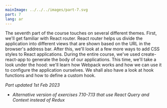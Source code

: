 ```yaml
---
mainImage: ../../../images/part-7.svg
part: 7
lang: ar
---
```


<div class="intro">

The seventh part of the course touches on several different themes. First, we'll get familiar with React router. React router helps us divide the application into different views that are shown based on the URL in the browser's address bar. After this, we'll look at a few more ways to add CSS styles to React applications. During the entire course, we've used create-react-app to generate the body of our applications. This time, we'll take a look under the hood: we'll learn how Webpack works and how we can use it to configure the application ourselves. We shall also have a look at hook functions and how to define a custom hook.

<i>Part updated 1st Feb 2023</i>
- <i>Alternative version of exercises 7.10-7.13 that use React Query and Context instead of Redux</i>

</div>
